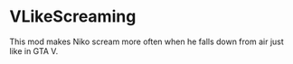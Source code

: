 # VLikeScreaming
This mod makes Niko scream more often when he falls down from air just like in GTA V.
